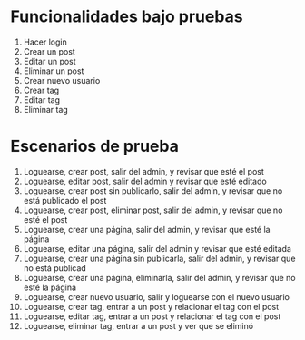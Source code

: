 # Funcionalidades bajo pruebas
1. Hacer login
2. Crear un post
3. Editar un post
4. Eliminar un post
5. Crear nuevo usuario
6. Crear tag
7. Editar tag
8. Eliminar tag

# Escenarios de prueba
1. Loguearse, crear post, salir del admin, y revisar que esté el post 
2. Loguearse, editar post, salir del admin y revisar que esté editado 
3. Loguearse, crear post sin publicarlo, salir del admin, y revisar que no está publicado el post 
4. Loguearse, crear post, eliminar post, salir del admin, y revisar que no esté el post 
5. Loguearse, crear una página, salir del admin, y revisar que esté la página 
6. Loguearse, editar una página, salir del admin y revisar que esté editada 
7. Loguearse, crear una página sin publicarla, salir del admin, y revisar que no está publicad 
8. Loguearse, crear una página, eliminarla, salir del admin, y revisar que no esté la página 
9. Loguearse, crear nuevo usuario, salir y loguearse con el nuevo usuario 
10. Loguearse, crear tag, entrar a un post y relacionar el tag con el post 
11. Loguearse, editar tag, entrar a un post y relacionar el tag con el post 
12. Loguearse, eliminar tag, entrar a un post y ver que se eliminó 
